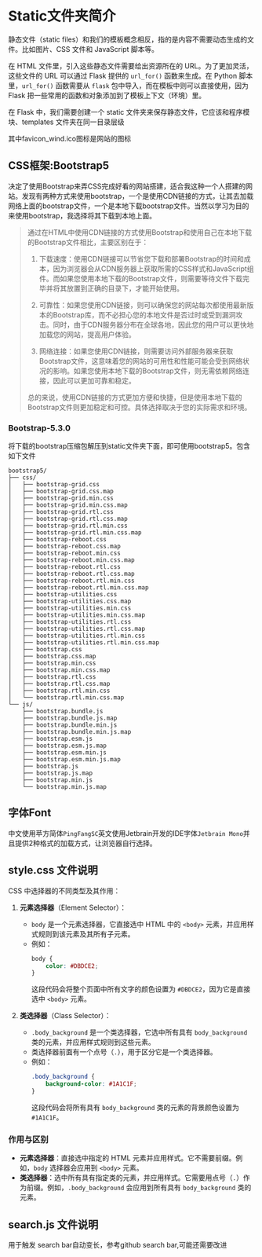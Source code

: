 # Static文件夹简介

静态文件（static files）和我们的模板概念相反，指的是内容不需要动态生成的文件。比如图片、CSS 文件和 JavaScript 脚本等。

在 HTML 文件里，引入这些静态文件需要给出资源所在的 URL。为了更加灵活，这些文件的 URL 可以通过 Flask 提供的 `url_for()` 函数来生成。在 Python 脚本里，`url_for()` 函数需要从 `flask` 包中导入，而在模板中则可以直接使用，因为 Flask 把一些常用的函数和对象添加到了模板上下文（环境）里。

在 Flask 中，我们需要创建一个 static 文件夹来保存静态文件，它应该和程序模块、templates 文件夹在同一目录层级

其中favicon_wind.ico图标是网站的图标

## CSS框架:Bootstrap5

决定了使用Bootstrap来弄CSS完成好看的网站搭建，适合我这种一个人搭建的网站。发现有两种方式来使用bootstrap，一个是使用CDN链接的方式，让其去加载网络上面的bootstrap文件，一个是本地下载bootstrap文件。当然以学习为目的来使用bootstrap，我选择将其下载到本地上面。

> 通过在HTML中使用CDN链接的方式使用Bootstrap和使用自己在本地下载的Bootstrap文件相比，主要区别在于：
>
> 1. 下载速度：使用CDN链接可以节省您下载和部署Bootstrap的时间和成本，因为浏览器会从CDN服务器上获取所需的CSS样式和JavaScript组件。而如果您使用本地下载的Bootstrap文件，则需要等待文件下载完毕并将其放置到正确的目录下，才能开始使用。
>
> 2. 可靠性：如果您使用CDN链接，则可以确保您的网站每次都使用最新版本的Bootstrap库，而不必担心您的本地文件是否过时或受到漏洞攻击。同时，由于CDN服务器分布在全球各地，因此您的用户可以更快地加载您的网站，提高用户体验。
>
> 3. 网络连接：如果您使用CDN链接，则需要访问外部服务器来获取Bootstrap文件，这意味着您的网站的可用性和性能可能会受到网络状况的影响。如果您使用本地下载的Bootstrap文件，则无需依赖网络连接，因此可以更加可靠和稳定。
>
> 总的来说，使用CDN链接的方式更加方便和快捷，但是使用本地下载的Bootstrap文件则更加稳定和可控。具体选择取决于您的实际需求和环境。

### Bootstrap-5.3.0

将下载的bootstrap压缩包解压到static文件夹下面，即可使用bootstrap5。包含如下文件

```shell
bootstrap5/
├── css/
│   ├── bootstrap-grid.css
│   ├── bootstrap-grid.css.map
│   ├── bootstrap-grid.min.css
│   ├── bootstrap-grid.min.css.map
│   ├── bootstrap-grid.rtl.css
│   ├── bootstrap-grid.rtl.css.map
│   ├── bootstrap-grid.rtl.min.css
│   ├── bootstrap-grid.rtl.min.css.map
│   ├── bootstrap-reboot.css
│   ├── bootstrap-reboot.css.map
│   ├── bootstrap-reboot.min.css
│   ├── bootstrap-reboot.min.css.map
│   ├── bootstrap-reboot.rtl.css
│   ├── bootstrap-reboot.rtl.css.map
│   ├── bootstrap-reboot.rtl.min.css
│   ├── bootstrap-reboot.rtl.min.css.map
│   ├── bootstrap-utilities.css
│   ├── bootstrap-utilities.css.map
│   ├── bootstrap-utilities.min.css
│   ├── bootstrap-utilities.min.css.map
│   ├── bootstrap-utilities.rtl.css
│   ├── bootstrap-utilities.rtl.css.map
│   ├── bootstrap-utilities.rtl.min.css
│   ├── bootstrap-utilities.rtl.min.css.map
│   ├── bootstrap.css
│   ├── bootstrap.css.map
│   ├── bootstrap.min.css
│   ├── bootstrap.min.css.map
│   ├── bootstrap.rtl.css
│   ├── bootstrap.rtl.css.map
│   ├── bootstrap.rtl.min.css
│   └── bootstrap.rtl.min.css.map
└── js/
    ├── bootstrap.bundle.js
    ├── bootstrap.bundle.js.map
    ├── bootstrap.bundle.min.js
    ├── bootstrap.bundle.min.js.map
    ├── bootstrap.esm.js
    ├── bootstrap.esm.js.map
    ├── bootstrap.esm.min.js
    ├── bootstrap.esm.min.js.map
    ├── bootstrap.js
    ├── bootstrap.js.map
    ├── bootstrap.min.js
    └── bootstrap.min.js.map

```



## 字体Font

中文使用苹方简体`PingFangSC`英文使用Jetbrain开发的IDE字体`Jetbrain Mono`并且提供2种格式的加载方式，让浏览器自行选择。

## style.css 文件说明
CSS 中选择器的不同类型及其作用：

1. **元素选择器**（Element Selector）：
   - `body` 是一个元素选择器，它直接选中 HTML 中的 `<body>` 元素，并应用样式规则到该元素及其所有子元素。
   - 例如：
     ```css
     body {
         color: #DBDCE2;
     }
     ```
     这段代码会将整个页面中所有文字的颜色设置为 `#DBDCE2`，因为它是直接选中 `<body>` 元素。

2. **类选择器**（Class Selector）：
   - `.body_background` 是一个类选择器，它选中所有具有 `body_background` 类的元素，并应用样式规则到这些元素。
   - 类选择器前面有一个点号（`.`），用于区分它是一个类选择器。
   - 例如：
     ```css
     .body_background {
         background-color: #1A1C1F;
     }
     ```
     这段代码会将所有具有 `body_background` 类的元素的背景颜色设置为 `#1A1C1F`。

### 作用与区别

- **元素选择器**：直接选中指定的 HTML 元素并应用样式。它不需要前缀。例如，`body` 选择器会应用到 `<body>` 元素。
- **类选择器**：选中所有具有指定类的元素，并应用样式。它需要用点号（`.`）作为前缀。例如，`.body_background` 会应用到所有具有 `body_background` 类的元素。

## search.js 文件说明
用于触发 search bar自动变长，参考github search bar,可能还需要改进
